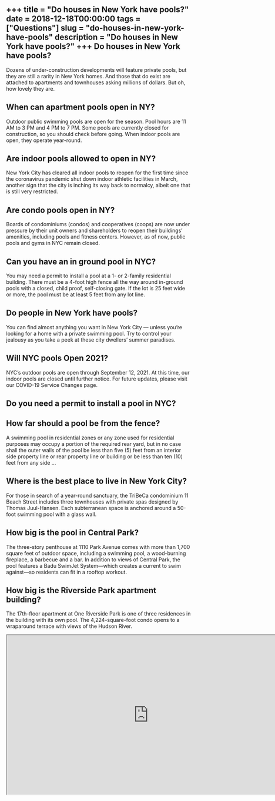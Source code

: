 +++
title = "Do houses in New York have pools?"
date = 2018-12-18T00:00:00
tags = ["Questions"]
slug = "do-houses-in-new-york-have-pools"
description = "Do houses in New York have pools?"
+++
Do houses in New York have pools?
---------------------------------

Dozens of under-construction developments will feature private pools, but they are still a rarity in New York homes. And those that do exist are attached to apartments and townhouses asking millions of dollars. But oh, how lovely they are.

When can apartment pools open in NY?
------------------------------------

Outdoor public swimming pools are open for the season. Pool hours are 11 AM to 3 PM and 4 PM to 7 PM. Some pools are currently closed for construction, so you should check before going. When indoor pools are open, they operate year-round.

Are indoor pools allowed to open in NY?
---------------------------------------

New York City has cleared all indoor pools to reopen for the first time since the coronavirus pandemic shut down indoor athletic facilities in March, another sign that the city is inching its way back to normalcy, albeit one that is still very restricted.

Are condo pools open in NY?
---------------------------

Boards of condominiums (condos) and cooperatives (coops) are now under pressure by their unit owners and shareholders to reopen their buildings’ amenities, including pools and fitness centers. However, as of now, public pools and gyms in NYC remain closed.

Can you have an in ground pool in NYC?
--------------------------------------

You may need a permit to install a pool at a 1- or 2-family residential building. There must be a 4-foot high fence all the way around in-ground pools with a closed, child proof, self-closing gate. If the lot is 25 feet wide or more, the pool must be at least 5 feet from any lot line.

Do people in New York have pools?
---------------------------------

You can find almost anything you want in New York City — unless you’re looking for a home with a private swimming pool. Try to control your jealousy as you take a peek at these city dwellers’ summer paradises.

Will NYC pools Open 2021?
-------------------------

NYC’s outdoor pools are open through September 12, 2021. At this time, our indoor pools are closed until further notice. For future updates, please visit our COVID-19 Service Changes page.

Do you need a permit to install a pool in NYC?
----------------------------------------------

How far should a pool be from the fence?
----------------------------------------

A swimming pool in residential zones or any zone used for residential purposes may occupy a portion of the required rear yard, but in no case shall the outer walls of the pool be less than five (5) feet from an interior side property line or rear property line or building or be less than ten (10) feet from any side …

Where is the best place to live in New York City?
-------------------------------------------------

For those in search of a year-round sanctuary, the TriBeCa condominium 11 Beach Street includes three townhouses with private spas designed by Thomas Juul-Hansen. Each subterranean space is anchored around a 50-foot swimming pool with a glass wall.

How big is the pool in Central Park?
------------------------------------

The three-story penthouse at 1110 Park Avenue comes with more than 1,700 square feet of outdoor space, including a swimming pool, a wood-burning fireplace, a barbecue and a bar. In addition to views of Central Park, the pool features a Badu SwimJet System—which creates a current to swim against—so residents can fit in a rooftop workout.

How big is the Riverside Park apartment building?
-------------------------------------------------

The 17th-floor apartment at One Riverside Park is one of three residences in the building with its own pool. The 4,224-square-foot condo opens to a wraparound terrace with views of the Hudson River.

<iframe allow="accelerometer; autoplay; clipboard-write; encrypted-media; gyroscope; picture-in-picture" allowfullscreen="" class="__youtube_prefs__  epyt-is-override  no-lazyload" data-no-lazy="1" data-origheight="433" data-origwidth="770" data-skipgform_ajax_framebjll="" height="433" id="_ytid_86649" loading="lazy" src="https://www.youtube.com/embed/kjLsBmUuwkM?enablejsapi=1&autoplay=0&cc_load_policy=0&cc_lang_pref=&iv_load_policy=1&loop=0&modestbranding=0&rel=1&fs=1&playsinline=0&autohide=2&theme=dark&color=red&controls=1&" title="YouTube player" width="770"></iframe>